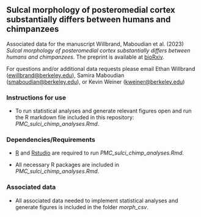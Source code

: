 ## Sulcal morphology of posteromedial cortex substantially differs between humans and chimpanzees

Associated data for the manuscript Willbrand, Maboudian et al. (2023) *Sulcal morphology of posteromedial cortex substantially differs between humans and chimpanzees*. 
The preprint is available at [bioRxiv](https://www.biorxiv.org/content/10.1101/2023.02.06.527223v1).

For questions and/or additional data requests please email Ethan Willbrand (ewillbrand@berkeley.edu), Samira Maboudian (smaboudian@berkeley.edu), or Kevin Weiner (kweiner@berkeley.edu)
  
### Instructions for use ### 
  - To run statistical analyses and generate relevant figures open and run the R markdown file included in this repository: *PMC_sulci_chimp_analyses.Rmd*.
 
### Dependencies/Requirements ###
  - [R](https://www.r-project.org) and [Rstudio](https://www.rstudio.com/products/rstudio/download/) are required to run *PMC_sulci_chimp_analyses.Rmd*.

  - All necessary R packages are included in *PMC_sulci_chimp_analyses.Rmd*.

### Associated data ###
  - All associated data needed to implement statistical analyses and generate figures is included in the folder *morph_csv*.
